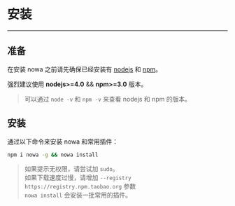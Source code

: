 # 安装

---

## 准备

在安装 nowa 之前请先确保已经安装有 [nodejs](https://nodejs.org/) 和 [npm](https://www.npmjs.com/)。

强烈建议使用 **nodejs>=4.0** && **npm>=3.0** 版本。  
> 可以通过 `node -v` 和 `npm -v` 来查看 nodejs 和 npm 的版本。

## 安装

通过以下命令来安装 nowa 和常用插件：

```bash
npm i nowa -g && nowa install
```

> 如果提示无权限，请尝试加 `sudo`。  
> 如果下载速度过慢，请增加 `--registry https://registry.npm.taobao.org` 参数  
> `nowa install` 会安装一批常用的插件。


